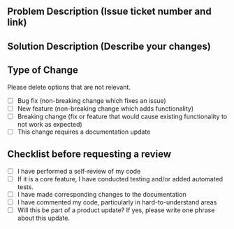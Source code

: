 ## Problem Description (Issue ticket number and link)

## Solution Description (Describe your changes)

## Type of Change

Please delete options that are not relevant.

- [ ] Bug fix (non-breaking change which fixes an issue)
- [ ] New feature (non-breaking change which adds functionality)
- [ ] Breaking change (fix or feature that would cause existing functionality to not work as expected)
- [ ] This change requires a documentation update

## Checklist before requesting a review

- [ ] I have performed a self-review of my code
- [ ] If it is a core feature, I have conducted testing and/or added automated tests.
- [ ] I have made corresponding changes to the documentation
- [ ] I have commented my code, particularly in hard-to-understand areas
- [ ] Will this be part of a product update? If yes, please write one phrase about this update.

